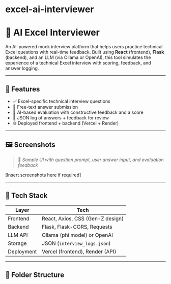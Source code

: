 # excel-ai-interviewer

# 🧠 AI Excel Interviewer

An AI-powered mock interview platform that helps users practice technical Excel questions with real-time feedback. Built using **React** (frontend), **Flask** (backend), and an LLM (via Ollama or OpenAI), this tool simulates the experience of a technical Excel interview with scoring, feedback, and answer logging.

---

## 🚀 Features

- ✅ Excel-specific technical interview questions
- 📝 Free-text answer submission
- 🤖 AI-based evaluation with constructive feedback and a score
- 🧾 JSON log of answers + feedback for review
- 🌐 Deployed frontend + backend (Vercel + Render)

---

## 🖼️ Screenshots

> 💬 *Sample UI with question prompt, user answer input, and evaluation feedback*

[Insert screenshots here if required]

---

## 🧱 Tech Stack

| Layer       | Tech                             |
|------------|----------------------------------|
| Frontend   | React, Axios, CSS (Gen-Z design) |
| Backend    | Flask, Flask-CORS, Requests      |
| LLM API    | Ollama (phi model) or OpenAI     |
| Storage    | JSON (`interview_logs.json`)     |
| Deployment | Vercel (frontend), Render (API)  |

---

## 📁 Folder Structure

